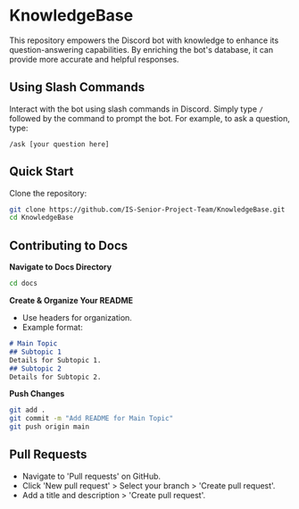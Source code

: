 # KnowledgeBase
This repository empowers the Discord bot with knowledge to enhance its question-answering capabilities. By enriching the bot's database, it can provide more accurate and helpful responses.

## Using Slash Commands
Interact with the bot using slash commands in Discord. Simply type `/` followed by the command to prompt the bot. For example, to ask a question, type:
```plaintext
/ask [your question here]
```

## Quick Start
Clone the repository:
```bash
git clone https://github.com/IS-Senior-Project-Team/KnowledgeBase.git
cd KnowledgeBase
```

## Contributing to Docs
**Navigate to Docs Directory**
```bash
cd docs
```

**Create & Organize Your README**
- Use headers for organization.
- Example format:
```markdown
# Main Topic
## Subtopic 1
Details for Subtopic 1.
## Subtopic 2
Details for Subtopic 2.
```

**Push Changes**
```bash
git add .
git commit -m "Add README for Main Topic"
git push origin main
```

## Pull Requests
- Navigate to 'Pull requests' on GitHub.
- Click 'New pull request' > Select your branch > 'Create pull request'.
- Add a title and description > 'Create pull request'.
